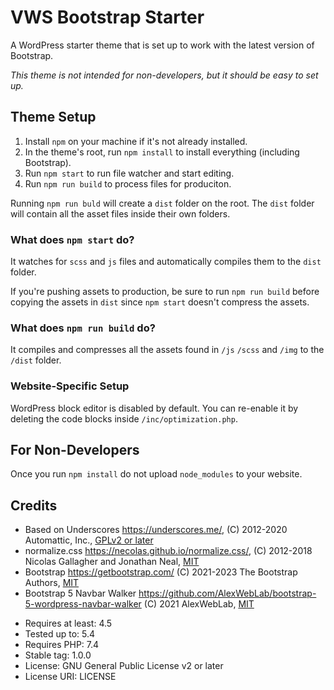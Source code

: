 # VWS Bootstrap Starter

A WordPress starter theme that is set up to work with the latest version of Bootstrap.

*This theme is not intended for non-developers, but it should be easy to set up.*

## Theme Setup

1. Install `npm` on your machine if it's not already installed.
2. In the theme's root, run `npm install` to install everything (including Bootstrap).
3. Run `npm start` to run file watcher and start editing.
4. Run `npm run build` to process files for produciton.

Running `npm run buld` will create a `dist` folder on the root. The `dist` folder will contain all the asset files inside their own folders. 

### What does `npm start` do?

It watches for `scss` and `js` files and automatically compiles them to the `dist` folder.

If you're pushing assets to production, be sure to run `npm run build` before copying the assets in `dist` since `npm start` doesn't compress the assets.

### What does `npm run build` do?

It compiles and compresses all the assets found in `/js` `/scss` and `/img` to the `/dist` folder.

### Website-Specific Setup

WordPress block editor is disabled by default. You can re-enable it by deleting the code blocks inside `/inc/optimization.php`.

## For Non-Developers

Once you run `npm install` do not upload `node_modules` to your website.

## Credits

* Based on Underscores https://underscores.me/, (C) 2012-2020 Automattic, Inc., [GPLv2 or later](https://www.gnu.org/licenses/gpl-2.0.html)
* normalize.css https://necolas.github.io/normalize.css/, (C) 2012-2018 Nicolas Gallagher and Jonathan Neal, [MIT](https://opensource.org/licenses/MIT)
* Bootstrap https://getbootstrap.com/ (C) 2021-2023 The Bootstrap Authors, [MIT](https://opensource.org/licenses/MIT)
* Bootstrap 5 Navbar Walker https://github.com/AlexWebLab/bootstrap-5-wordpress-navbar-walker (C) 2021 AlexWebLab, [MIT](https://opensource.org/licenses/MIT)

- Requires at least: 4.5
- Tested up to: 5.4
- Requires PHP: 7.4
- Stable tag: 1.0.0
- License: GNU General Public License v2 or later
- License URI: LICENSE
